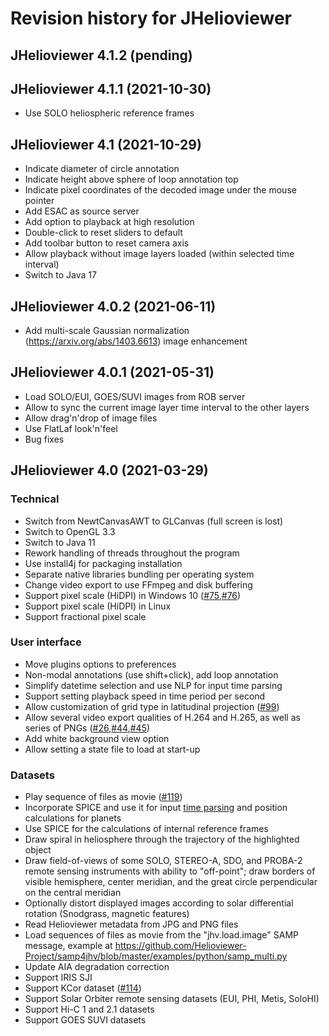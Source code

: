 
# Revision history for JHelioviewer

## JHelioviewer 4.1.2 (pending)

## JHelioviewer 4.1.1 (2021-10-30)

- Use SOLO heliospheric reference frames

## JHelioviewer 4.1 (2021-10-29)

- Indicate diameter of circle annotation
- Indicate height above sphere of loop annotation top
- Indicate pixel coordinates of the decoded image under the mouse pointer
- Add ESAC as source server
- Add option to playback at high resolution
- Double-click to reset sliders to default
- Add toolbar button to reset camera axis
- Allow playback without image layers loaded (within selected time interval)
- Switch to Java 17

## JHelioviewer 4.0.2 (2021-06-11)

- Add multi-scale Gaussian normalization (<https://arxiv.org/abs/1403.6613>) image enhancement

## JHelioviewer 4.0.1 (2021-05-31)

- Load SOLO/EUI, GOES/SUVI images from ROB server
- Allow to sync the current image layer time interval to the other layers
- Allow drag'n'drop of image files
- Use FlatLaf look'n'feel
- Bug fixes

## JHelioviewer 4.0 (2021-03-29)

### Technical
- Switch from NewtCanvasAWT to GLCanvas (full screen is lost)
- Switch to OpenGL 3.3
- Switch to Java 11
- Rework handling of threads throughout the program
- Use install4j for packaging installation
- Separate native libraries bundling per operating system
- Change video export to use FFmpeg and disk buffering
- Support pixel scale (HiDPI) in Windows 10 ([#75](<https://github.com/Helioviewer-Project/JHelioviewer-SWHV/issues/75>),[#76](<https://github.com/Helioviewer-Project/JHelioviewer-SWHV/issues/76>))
- Support pixel scale (HiDPI) in Linux
- Support fractional pixel scale

### User interface
- Move plugins options to preferences
- Non-modal annotations (use shift+click), add loop annotation
- Simplify datetime selection and use NLP for input time parsing
- Support setting playback speed in time period per second
- Allow customization of grid type in latitudinal projection ([#99](<https://github.com/Helioviewer-Project/JHelioviewer-SWHV/issues/99>))
- Allow several video export qualities of H.264 and H.265, as well as series of PNGs ([#26](<https://github.com/Helioviewer-Project/JHelioviewer-SWHV/issues/26>),[#44](<https://github.com/Helioviewer-Project/JHelioviewer-SWHV/issues/44>),[#45](<https://github.com/Helioviewer-Project/JHelioviewer-SWHV/issues/45>))
- Add white background view option
- Allow setting a state file to load at start-up

### Datasets
- Play sequence of files as movie ([#119](<https://github.com/Helioviewer-Project/JHelioviewer-SWHV/issues/119>))
- Incorporate SPICE and use it for input [time parsing](<https://naif.jpl.nasa.gov/pub/naif/toolkit_docs/C/cspice/str2et_c.html>) and position calculations for planets
- Use SPICE for the calculations of internal reference frames
- Draw spiral in heliosphere through the trajectory of the highlighted object
- Draw field-of-views of some SOLO, STEREO-A, SDO, and PROBA-2 remote sensing instruments with ability to "off-point"; draw borders of visible hemisphere, center meridian, and the great circle perpendicular on the central meridian
- Optionally distort displayed images according to solar differential rotation (Snodgrass, magnetic features)
- Read Helioviewer metadata from JPG and PNG files
- Load sequences of files as movie from the "jhv.load.image" SAMP message, example at <https://github.com/Helioviewer-Project/samp4jhv/blob/master/examples/python/samp_multi.py>
- Update AIA degradation correction
- Support IRIS SJI
- Support KCor dataset ([#114](<https://github.com/Helioviewer-Project/JHelioviewer-SWHV/issues/114>))
- Support Solar Orbiter remote sensing datasets (EUI, PHI, Metis, SoloHI)
- Support Hi-C 1 and 2.1 datasets
- Support GOES SUVI datasets
